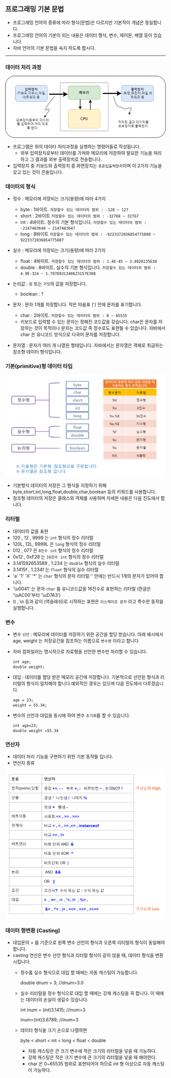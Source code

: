 ## 프로그래밍 기본 문법

 * 프로그래밍 언어의 종류에 따라 형식(문법)은 다르지만 기본적이 개념은 동일합니다.
 * 프로그래밍 언어의 기본이 되는 내용은 데이터 형식, 변수, 제어문, 배열 등이 있습니다.
 * 자바 언어의 기본 문법을 숙지 하도록 합시다.

 <hr/>
 
### 데이터 처리 과정
![Alt text](docs/images/arch.png)

  * 프로그램은 위의 데이터 처리과정을 실행하는 명령어들로 작성됩니다.
    * 외부 입력장치로부터 데이터를 가져와 메모리에 저장하여 필요한 기능을 처리하고 그 결과를 외부 출력장치로 전송합니다.
  * 입력장치 중 키보드와 출력장치 중 화면장치는 `표준입출력장치`이며 이 2가지 기능을 갖고 있는 것이 콘솔입니다.  

### 데이터의 형식

  * 정수 : 메모리에 저장되는 크기(용량)에 따라 4가지
    - byte : 1바이트.   `저장할수 있는 데이터의 범위 : -128 ~ 127`
    - short : 2바이트   `저장할수 있는 데이터의 범위 : -32768 ~ 32767`
    - int : 4바이트. 정수의 기본 형식입니다. `저장할수 있는 데이터의 범위 : -2147483648 ~ 2147483647`
    - long : 8바이트    `저장할수 있는 데이터의 범위 : -9223372036854775808 ~ 9223372036854775807`

  * 실수 : 메모리에 저장되는 크기(용량)에 따라 2가지
    - float : 4바이트. `저장할수 있는 데이터의 범위 : 1.4E-45 ~ 3.4028235E38`
    - double : 8바이트. 실수의 기본 형식입니다. `저장할수 있는 데이터의 범위 : 4.9E-324 ~ 1.7976931348623157E308`
  
  * 논리값 : `참` 또는 `거짓`의 값을 저장합니다.
    - boolean  : ? 

  * 문자 : 문자 1개를 저장합니다. 작은 따옴표 (') 안에 문자를 표기합니다.
    - char : 2바이트. `저장할수 있는 데이터의 범위 : 0 ~ 65535` 
    - 키보드로 입력할 수 있는 문자는 정해진 코드값을 갖습니다. char은 문자를 저장하는 것이 목적이나 문자는 코드값 즉 정수로도 표현될 수 있습니다. 자바에서 char 은 유니코드 방식으로 다국어 문자를 저장합니다. 

  * 문자열 : 문자가 여러 개 나열된 형태입니다. 자바에서는 문자열은 객체로 취급하는 참조형 데이터 형식입니다.

### 기본(primitive)형 데이터 타입

  ![Alt text](docs/images/20231224_114049.png)

  * 기본형식 데이터의 저장은 그 형식을 지정하기 위해 byte,short,int,long,float,double,char,boolean 등의 키워드를 사용합니다.
  * 참조형 데이터의 저장은 클래스와 객체를 사용하며 자세한 내용은 다음 진도에서 합니다.

### 리터럴

  * 데이터의 값을 표현
  * 120 , 12 , 9999 는 `int` 형식의 정수  리터럴
  * 120L, 12L, 9999L 은 `long` 형식의 정수 리터럴
  * 012 , 077 은 `8진수 int` 형식의 정수 리터럴
  * 0x12 , 0xF28 는 `16진수 int` 형식의 정수 리터럴
  * 3.141592653589 , 1.234 는 `double` 형식의 실수 리터럴
  * 3.1415f , 1.234f 는 `float` 형식의 실수 리터럴
  * 'a' '1' 'X' '*' 는 `char` 형식의 문자 리터럴.'' 안에는 반드시 1개의 문자가 있어야 합니다.
  *  '\u0041' 는 문자 `char` 를 유니코드값을 16진수로 표현하는 리터럴 (한글은 '\uAC00'부터 '\uD7A3')
  * \t , \n  등과 같이 \(역슬래쉬)로 시작하는 표현은 `이스케이프 문자` 라고 특수한 동작을 실행합니다.


### 변수 

  * 변수 `선언` : 메모리에 데이터를 저장하기 위한 공간을 할당 받습니다. 아래 예시에서 age, weight 는 저장공간을 참조하는 이름으로 `변수명` 이라고 합니다
  * 자바 컴파일러는 명시적으로 자료형을 선언한 변수만 처리할 수 있습니다.
        
        int age;
        double weight;

  * 대입 : 데이터를 할당 받은 메모리 공간에 저장합니다. 기본적으로 선언된 형식과 리터럴의 형식이 일치해야 합니다.예외적인 경우는 있으며 다음 진도에서 다루겠습니다.

        age = 23;
        weight = 55.34;

  * 변수의 선언과 대입을 동시에 하여 변수 `초기화`를 할 수 있습니다.

        int age=23;
        double weight =55.34  

### 연산자

  * 데이터 처리 기능을 구현하기 위한 기본 동작들 입니다.
  * 연산자 종류

![Alt text](docs/images/20231225_202526.png)

### 데이터 형변환 (Casting)

  * 대입문의 = 를 기준으로 왼쪽 변수 선언의 형식과 오른쪽 리터럴의 형식이 동일해야 합니다.
  * casting 연산은 변수 선언 형식과 리터럴 형식이 같지 않을 때, 데이터 형식을 변환시킵니다.
      * 정수를 실수 형식으로 대입 할 때에는 자동 캐스팅이 가능합니다.

        double dnum = 3;    //dnum=3.0

      * 실수 리터럴을 정수 형식으로 대입 할 때에는 강제 캐스팅을 꼭 합니다. 이 때에는 데이터의 손실이 생길수 있습니다.

        int inum = (int)3.1415;   //inum=3

        inum=(int)3.6789;   //inum=3

      * 데이터 형식을 크기 순으로 나열하면 
        
        byte < short < int < long < float < double
        - 자동 캐스팅은 큰 크기 변수에 작은 크기의 리터럴을 넣을 때 가능하다.
        - 강제 캐스팅은 작은 크기 변수에 큰 크기의 리터럴을 넣을 때 해야한다.
        - char 은 0~65535 범위로 표현되어야 하므로 int 형 이상으로 자동 캐스팅이 가능하다.